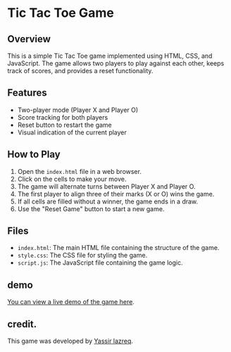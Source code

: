 # Tic Tac Toe Game

## Overview
This is a simple Tic Tac Toe game implemented using HTML, CSS, and JavaScript. The game allows two players to play against each other, keeps track of scores, and provides a reset functionality.

## Features
- Two-player mode (Player X and Player O)
- Score tracking for both players
- Reset button to restart the game
- Visual indication of the current player

## How to Play
1. Open the `index.html` file in a web browser.
2. Click on the cells to make your move.
3. The game will alternate turns between Player X and Player O.
4. The first player to align three of their marks (X or O) wins the game.
5. If all cells are filled without a winner, the game ends in a draw.
6. Use the "Reset Game" button to start a new game.

## Files
- `index.html`: The main HTML file containing the structure of the game.
- `style.css`: The CSS file for styling the game.
- `script.js`: The JavaScript file containing the game logic.

## demo
[You can view a live demo of the game here]().

## credit.

This game was developed by [Yassir lazreq]().